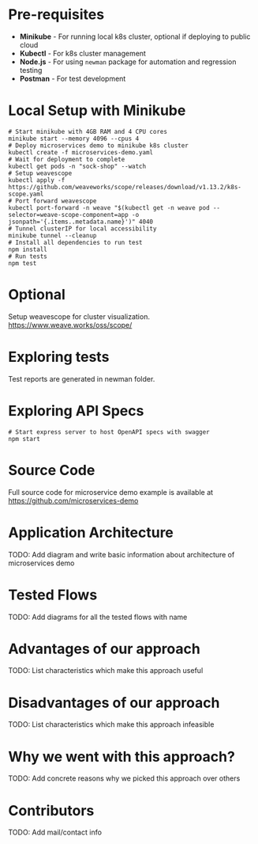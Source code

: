 # Pre-requisites
- **Minikube** - For running local k8s cluster, optional if deploying to public cloud
- **Kubectl** - For k8s cluster management
- **Node.js** - For using `newman` package for automation and regression testing
- **Postman** - For test development

# Local Setup with Minikube
```
# Start minikube with 4GB RAM and 4 CPU cores
minikube start --memory 4096 --cpus 4
# Deploy microservices demo to minikube k8s cluster
kubectl create -f microservices-demo.yaml
# Wait for deployment to complete
kubectl get pods -n "sock-shop" --watch
# Setup weavescope
kubectl apply -f https://github.com/weaveworks/scope/releases/download/v1.13.2/k8s-scope.yaml
# Port forward weavescope
kubectl port-forward -n weave "$(kubectl get -n weave pod --selector=weave-scope-component=app -o jsonpath='{.items..metadata.name}')" 4040
# Tunnel clusterIP for local accessibility
minikube tunnel --cleanup
# Install all dependencies to run test
npm install
# Run tests
npm test
```
# Optional
Setup weavescope for cluster visualization.
https://www.weave.works/oss/scope/

# Exploring tests
Test reports are generated in newman folder.

# Exploring API Specs
```
# Start express server to host OpenAPI specs with swagger
npm start
```

# Source Code
Full source code for microservice demo example is available at https://github.com/microservices-demo

# Application Architecture
TODO: Add diagram and write basic information about architecture of microservices demo

# Tested Flows
TODO: Add diagrams for all the tested flows with name

# Advantages of our approach
TODO: List characteristics which make this approach useful

# Disadvantages of our approach
TODO: List characteristics which make this approach infeasible

# Why we went with this approach?
TODO: Add concrete reasons why we picked this approach over others

# Contributors
TODO: Add mail/contact info